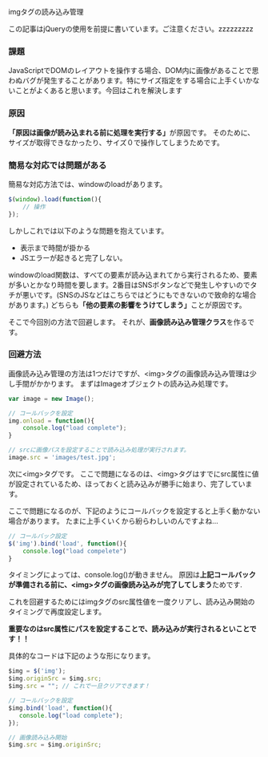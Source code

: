 imgタグの読み込み管理

この記事はjQueryの使用を前提に書いています。ご注意ください。zzzzzzzzz

### 課題
JavaScriptでDOMのレイアウトを操作する場合、DOM内に画像があることで思わぬバグが発生することがあります。特にサイズ指定をする場合に上手くいかないことがよくあると思います。今回はこれを解決します


### 原因
<b>「原因は画像が読み込まれる前に処理を実行する」</b>が原因です。
そのために、サイズが取得できなかったり、サイズ０で操作してしまうためです。

### 簡易な対応では問題がある
簡易な対応方法では、windowのloadがあります。

```javascript
$(window).load(function(){
	// 操作
});
```

しかしこれでは以下のような問題を抱えています。
+ 表示まで時間が掛かる
+ JSエラーが起きると完了しない。

windowのload関数は、すべての要素が読み込まれてから実行されるため、要素が多いとかなり時間を要します。2番目はSNSボタンなどで発生しやすいのでタチが悪いです。(SNSのJSなどはこちらではどうにもできないので致命的な場合があります。)
どちらも<b>「他の要素の影響をうけてしまう」</b>ことが原因です。

そこで今回別の方法で回避します。
それが、<b>画像読み込み管理クラス</b>を作るです。


### 回避方法
画像読み込み管理の方法は1つだけですが、&lt;img&gt;タグの画像読み込み管理は少し手間がかかります。
まずはImageオブジェクトの読み込み処理です。

```javascript
var image = new Image();

// コールバックを設定
img.onload = function(){
	console.log("load complete");
}

// srcに画像パスを設定することで読み込み処理が実行されます。
image.src = 'images/test.jpg';
```


次に&lt;img&gt;タグです。
ここで問題になるのは、&lt;img&gt;タグはすでにsrc属性に値が設定されているため、ほっておくと読み込みが勝手に始まり、完了しています。

ここで問題になるのが、下記のようにコールバックを設定すると上手く動かない場合があります。
たまに上手くいくから紛らわしいのんですよね...

```javascript
// コールバック設定
$('img').bind('load', function(){
	console.log("load compelete")
}
```

タイミングによっては、console.log()が動きません。
原因は<b>上記コールバックが準備される前に、&lt;img&gt;タグの画像読み込みが完了してしまう</b>ためです.

これを回避するためにはimgタグのsrc属性値を一度クリアし、読み込み開始のタイミングで再度設定します。

<b>重要なのはsrc属性にパスを設定することで、読み込みが実行されるといことです！！</b>

具体的なコードは下記のような形になります。

```javascript
$img = $('img');
$img.originSrc = $img.src;
$img.src = ""; // これで一旦クリアできます！

// コールバックを設定
$img.bind('load', function(){
   console.log("load complete");
});

// 画像読み込み開始
$img.src = $img.originSrc;
